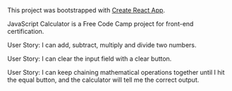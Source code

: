 This project was bootstrapped with [Create React App](https://github.com/facebookincubator/create-react-app).

JavaScript Calculator is a Free Code Camp project for front-end certification.

User Story: I can add, subtract, multiply and divide two numbers.

User Story: I can clear the input field with a clear button.

User Story: I can keep chaining mathematical operations together until I hit the equal button, and the calculator will tell me the correct output.
